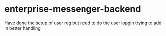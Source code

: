 # enterprise-messenger-backend

Have done the setup of user reg but need to do the user lopgin
trying to add in better handling 
